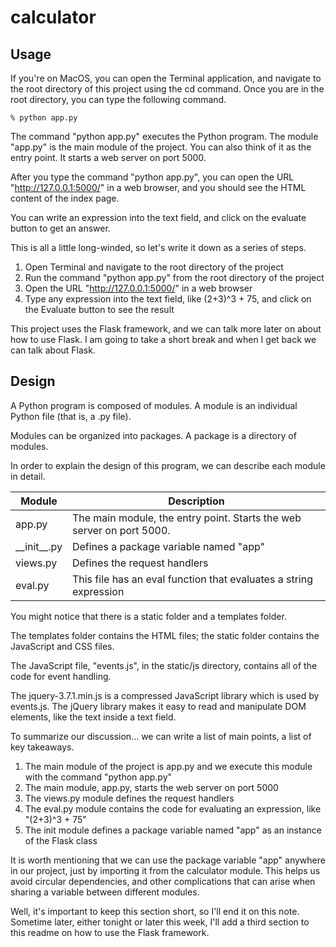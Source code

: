 # calculator

## Usage

If you're on MacOS, you can open the Terminal application, and navigate to the root directory of this project using the cd command. Once you are in the root directory, you can type the following command.

    % python app.py

The command "python app.py" executes the Python program. The module "app.py" is the main module of the project. You can also think of it as the entry point. It starts a web server on port 5000.

After you type the command "python app.py", you can open the URL "http://127.0.0.1:5000/" in a web browser, and you should see the HTML content of the index page.

You can write an expression into the text field, and click on the evaluate button to get an answer.

This is all a little long-winded, so let's write it down as a series of steps.

1. Open Terminal and navigate to the root directory of the project
2. Run the command "python app.py" from the root directory of the project
3. Open the URL "http://127.0.0.1:5000/" in a web browser
4. Type any expression into the text field, like (2+3)^3 + 75, and click on the Evaluate button to see the result

This project uses the Flask framework, and we can talk more later on about how to use Flask. I am going to take a short break and when I get back we can talk about Flask.

## Design

A Python program is composed of modules. A module is an individual Python file (that is, a .py file).

Modules can be organized into packages. A package is a directory of modules.

In order to explain the design of this program, we can describe each module in detail.

Module | Description
------ | -----------
app.py | The main module, the entry point. Starts the web server on port 5000.
\_\_init\_\_.py | Defines a package variable named "app"
views.py | Defines the request handlers
eval.py | This file has an eval function that evaluates a string expression

You might notice that there is a static folder and a templates folder.

The templates folder contains the HTML files; the static folder contains the JavaScript and CSS files.

The JavaScript file, "events.js", in the static/js directory, contains all of the code for event handling.

The jquery-3.7.1.min.js is a compressed JavaScript library which is used by events.js. The jQuery library makes it easy to read and manipulate DOM elements, like the text inside a text field.

To summarize our discussion... we can write a list of main points, a list of key takeaways.

1. The main module of the project is app.py and we execute this module with the command "python app.py"
2. The main module, app.py, starts the web server on port 5000
3. The views.py module defines the request handlers
4. The eval.py module contains the code for evaluating an expression, like "(2+3)^3 + 75"
5. The init module defines a package variable named "app" as an instance of the Flask class

It is worth mentioning that we can use the package variable "app" anywhere in our project, just by importing it from the calculator module. This helps us avoid circular dependencies, and other complications that can arise when sharing a variable between different modules.

Well, it's important to keep this section short, so I'll end it on this note. Sometime later, either tonight or later this week, I'll add a third section to this readme on how to use the Flask framework.

